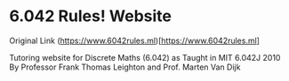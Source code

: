 # 6.042 Rules! Website
Original Link (https://www.6042rules.ml)[https://www.6042rules.ml]

Tutoring website for Discrete Maths (6.042) as Taught in MIT 6.042J 2010 By Professor Frank Thomas Leighton and Prof. Marten Van Dijk

